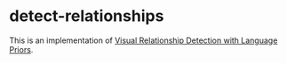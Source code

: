 # detect-relationships

This is an implementation of [Visual Relationship Detection with Language Priors](http://cs.stanford.edu/people/ranjaykrishna/vrd/).
